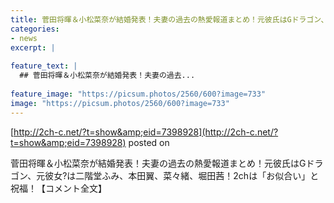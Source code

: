 ```yaml
---
title: 菅田将暉＆小松菜奈が結婚発表！夫妻の過去の熱愛報道まとめ！元彼氏はGドラゴン、元彼女?は二階堂ふみ、本田翼、菜々緒、堀田茜！2chは「お似合い」と祝福！
categories:
- news
excerpt: |
  
feature_text: |
  ## 菅田将暉＆小松菜奈が結婚発表！夫妻の過去...
  
feature_image: "https://picsum.photos/2560/600?image=733"
image: "https://picsum.photos/2560/600?image=733"
---
```


[http://2ch-c.net/?t=show&amp;eid=7398928](http://2ch-c.net/?t=show&amp;eid=7398928)
posted on 

<!--more-->

菅田将暉＆小松菜奈が結婚発表！夫妻の過去の熱愛報道まとめ！元彼氏はGドラゴン、元彼女?は二階堂ふみ、本田翼、菜々緒、堀田茜！2chは「お似合い」と祝福！【コメント全文】
